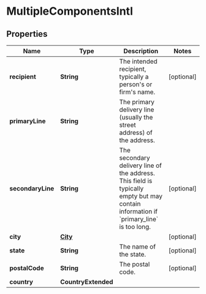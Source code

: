 

# MultipleComponentsIntl


## Properties

| Name | Type | Description | Notes |
|------------ | ------------- | ------------- | -------------|
|**recipient** | **String** | The intended recipient, typically a person&#39;s or firm&#39;s name. |  [optional] |
|**primaryLine** | **String** | The primary delivery line (usually the street address) of the address.  |  |
|**secondaryLine** | **String** | The secondary delivery line of the address. This field is typically empty but may contain information if &#x60;primary_line&#x60; is too long.  |  [optional] |
|**city** | [**City**](City.md) |  |  [optional] |
|**state** | **String** | The name of the state. |  [optional] |
|**postalCode** | **String** | The postal code. |  [optional] |
|**country** | **CountryExtended** |  |  |



